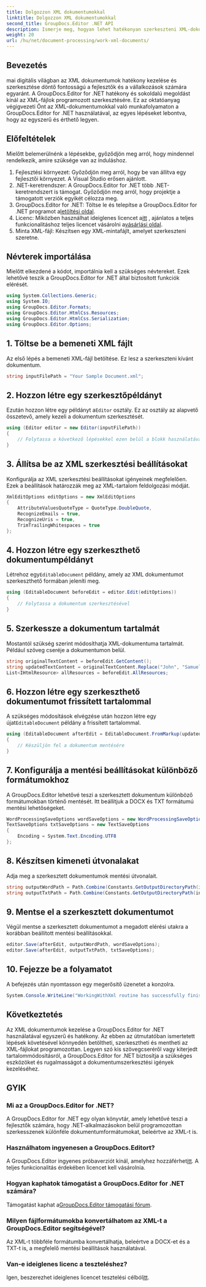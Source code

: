```yaml
---
title: Dolgozzon XML dokumentumokkal
linktitle: Dolgozzon XML dokumentumokkal
second_title: GroupDocs.Editor .NET API
description: Ismerje meg, hogyan lehet hatékonyan szerkeszteni XML-dokumentumokat a GroupDocs.Editor for .NET segítségével lépésről lépésre szóló útmutatónkból, amely minden lényeges lépést és lehetőséget lefed.
weight: 20
url: /hu/net/document-processing/work-xml-documents/
---
```

## Bevezetés
mai digitális világban az XML dokumentumok hatékony kezelése és szerkesztése döntő fontosságú a fejlesztők és a vállalkozások számára egyaránt. A GroupDocs.Editor for .NET hatékony és sokoldalú megoldást kínál az XML-fájlok programozott szerkesztésére. Ez az oktatóanyag végigvezeti Önt az XML-dokumentumokkal való munkafolyamaton a GroupDocs.Editor for .NET használatával, az egyes lépéseket lebontva, hogy az egyszerű és érthető legyen.
## Előfeltételek
Mielőtt belemerülnénk a lépésekbe, győződjön meg arról, hogy mindennel rendelkezik, amire szüksége van az induláshoz.
1. Fejlesztési környezet: Győződjön meg arról, hogy be van állítva egy fejlesztői környezet. A Visual Studio erősen ajánlott.
2. .NET-keretrendszer: A GroupDocs.Editor for .NET több .NET-keretrendszert is támogat. Győződjön meg arról, hogy projektje a támogatott verziók egyikét célozza meg.
3.  GroupDocs.Editor for .NET: Töltse le és telepítse a GroupDocs.Editor for .NET programot a[letöltési oldal](https://releases.groupdocs.com/editor/net/).
4.  Licenc: Miközben használhat ideiglenes licencet a[itt](https://purchase.groupdocs.com/temporary-license/) , ajánlatos a teljes funkcionalitáshoz teljes licencet vásárolni a[vásárlási oldal](https://purchase.groupdocs.com/buy).
5. Minta XML-fájl: Készítsen egy XML-mintafájlt, amelyet szerkeszteni szeretne.
## Névterek importálása
Mielőtt elkezdené a kódot, importálnia kell a szükséges névtereket. Ezek lehetővé teszik a GroupDocs.Editor for .NET által biztosított funkciók elérését.
```csharp
using System.Collections.Generic;
using System.IO;
using GroupDocs.Editor.Formats;
using GroupDocs.Editor.HtmlCss.Resources;
using GroupDocs.Editor.HtmlCss.Serialization;
using GroupDocs.Editor.Options;
```
## 1. Töltse be a bemeneti XML fájlt
Az első lépés a bemeneti XML-fájl betöltése. Ez lesz a szerkeszteni kívánt dokumentum.
```csharp
string inputFilePath = "Your Sample Document.xml";
```
## 2. Hozzon létre egy szerkesztőpéldányt
 Ezután hozzon létre egy példányt a`Editor` osztály. Ez az osztály az alapvető összetevő, amely kezeli a dokumentum szerkesztését.
```csharp
using (Editor editor = new Editor(inputFilePath))
{
    // Folytassa a következő lépésekkel ezen belül a blokk használatával
}
```
## 3. Állítsa be az XML szerkesztési beállításokat
Konfigurálja az XML szerkesztési beállításokat igényeinek megfelelően. Ezek a beállítások határozzák meg az XML-tartalom feldolgozási módját.
```csharp
XmlEditOptions editOptions = new XmlEditOptions
{
    AttributeValuesQuoteType = QuoteType.DoubleQuote,
    RecognizeEmails = true,
    RecognizeUris = true,
    TrimTrailingWhitespaces = true
};
```
## 4. Hozzon létre egy szerkeszthető dokumentumpéldányt
 Létrehoz egy`EditableDocument` példány, amely az XML dokumentumot szerkeszthető formában jeleníti meg.
```csharp
using (EditableDocument beforeEdit = editor.Edit(editOptions))
{
    // Folytassa a dokumentum szerkesztésével
}
```
## 5. Szerkessze a dokumentum tartalmát
Mostantól szükség szerint módosíthatja XML-dokumentuma tartalmát. Például szöveg cseréje a dokumentumon belül.
```csharp
string originalTextContent = beforeEdit.GetContent();
string updatedTextContent = originalTextContent.Replace("John", "Samuel");
List<IHtmlResource> allResources = beforeEdit.AllResources;
```
## 6. Hozzon létre egy szerkeszthető dokumentumot frissített tartalommal
 A szükséges módosítások elvégzése után hozzon létre egy újat`EditableDocument` példány a frissített tartalommal.
```csharp
using (EditableDocument afterEdit = EditableDocument.FromMarkup(updatedTextContent, allResources))
{
    // Készüljön fel a dokumentum mentésére
}
```
## 7. Konfigurálja a mentési beállításokat különböző formátumokhoz
A GroupDocs.Editor lehetővé teszi a szerkesztett dokumentum különböző formátumokban történő mentését. Itt beállítjuk a DOCX és TXT formátumú mentési lehetőségeket.
```csharp
WordProcessingSaveOptions wordSaveOptions = new WordProcessingSaveOptions(WordProcessingFormats.Docx);
TextSaveOptions txtSaveOptions = new TextSaveOptions
{
    Encoding = System.Text.Encoding.UTF8
};
```
## 8. Készítsen kimeneti útvonalakat
Adja meg a szerkesztett dokumentumok mentési útvonalait.
```csharp
string outputWordPath = Path.Combine(Constants.GetOutputDirectoryPath(inputFilePath), Path.GetFileNameWithoutExtension(inputFilePath) + ".docx");
string outputTxtPath = Path.Combine(Constants.GetOutputDirectoryPath(inputFilePath), Path.GetFileNameWithoutExtension(inputFilePath) + ".txt");
```
## 9. Mentse el a szerkesztett dokumentumot
Végül mentse a szerkesztett dokumentumot a megadott elérési utakra a korábban beállított mentési beállításokkal.
```csharp
editor.Save(afterEdit, outputWordPath, wordSaveOptions);
editor.Save(afterEdit, outputTxtPath, txtSaveOptions);
```
## 10. Fejezze be a folyamatot
A befejezés után nyomtasson egy megerősítő üzenetet a konzolra.
```csharp
System.Console.WriteLine("WorkingWithXml routine has successfully finished");
```
## Következtetés
Az XML dokumentumok kezelése a GroupDocs.Editor for .NET használatával egyszerű és hatékony. Az ebben az útmutatóban ismertetett lépések követésével könnyedén betöltheti, szerkesztheti és mentheti az XML-fájlokat programozottan. Legyen szó kis szövegcseréről vagy kiterjedt tartalommódosításról, a GroupDocs.Editor for .NET biztosítja a szükséges eszközöket és rugalmasságot a dokumentumszerkesztési igények kezeléséhez.
## GYIK
### Mi az a GroupDocs.Editor for .NET?
A GroupDocs.Editor for .NET egy olyan könyvtár, amely lehetővé teszi a fejlesztők számára, hogy .NET-alkalmazásokon belül programozottan szerkesszenek különféle dokumentumformátumokat, beleértve az XML-t is.
### Használhatom ingyenesen a GroupDocs.Editort?
 A GroupDocs.Editor ingyenes próbaverziót kínál, amelyhez hozzáférhet[itt](https://releases.groupdocs.com/). A teljes funkcionalitás érdekében licencet kell vásárolnia.
### Hogyan kaphatok támogatást a GroupDocs.Editor for .NET számára?
 Támogatást kaphat a[GroupDocs.Editor támogatási fórum](https://forum.groupdocs.com/c/editor/20).
### Milyen fájlformátumokba konvertálhatom az XML-t a GroupDocs.Editor segítségével?
Az XML-t többféle formátumba konvertálhatja, beleértve a DOCX-et és a TXT-t is, a megfelelő mentési beállítások használatával.
### Van-e ideiglenes licenc a teszteléshez?
 Igen, beszerezhet ideiglenes licencet tesztelési célból[itt](https://purchase.groupdocs.com/temporary-license/).